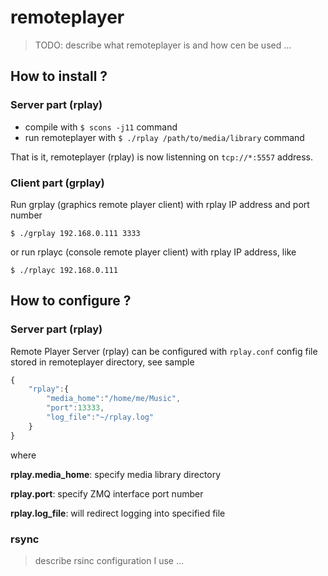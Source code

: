 # remoteplayer

> TODO: describe what remoteplayer is and how cen be used ...


## How to install ?

### Server part (rplay)

- compile with `$ scons -j11` command
- run remoteplayer with `$ ./rplay /path/to/media/library` command

That is it, remoteplayer (rplay) is now listenning on `tcp://*:5557` address.


### Client part (grplay)

Run grplay (graphics remote player client) with rplay IP address and port number

```
$ ./grplay 192.168.0.111 3333
```

or run rplayc (console remote player client) with rplay IP address, like

```
$ ./rplayc 192.168.0.111
```


## How to configure ?

### Server part (rplay)

Remote Player Server (rplay) can be configured with `rplay.conf` config file stored in remoteplayer directory, see sample

```js
{
	"rplay":{
		"media_home":"/home/me/Music",
		"port":13333,
		"log_file":"~/rplay.log"
	}
}
```

where

**rplay.media_home**: specify media library directory

**rplay.port**: specify ZMQ interface port number

**rplay.log_file**: will redirect logging into specified file


### rsync

> describe rsinc configuration I use ...


